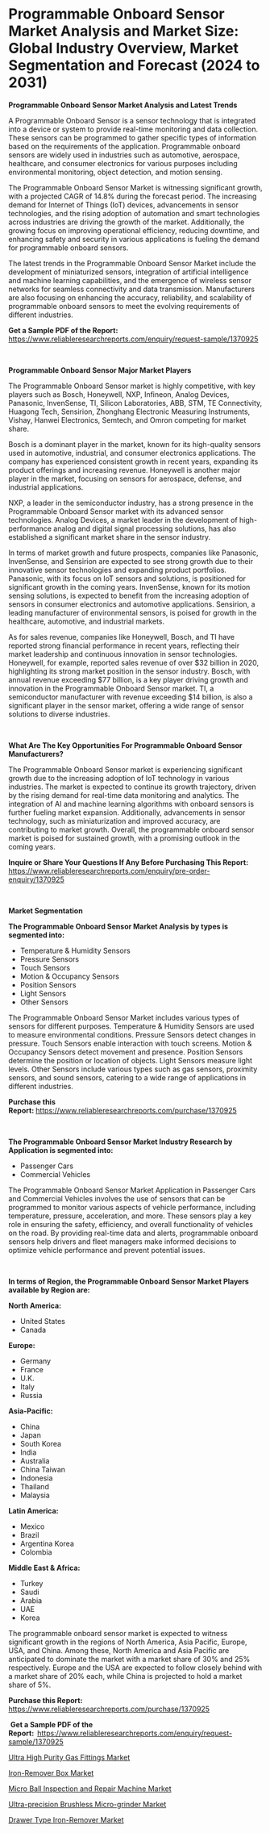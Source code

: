 <p><h1>Programmable Onboard Sensor Market Analysis and Market Size: Global Industry Overview, Market Segmentation and Forecast (2024 to 2031)</h1></p><p><strong>Programmable Onboard Sensor Market Analysis and Latest Trends</strong></p>
<p><p>A Programmable Onboard Sensor is a sensor technology that is integrated into a device or system to provide real-time monitoring and data collection. These sensors can be programmed to gather specific types of information based on the requirements of the application. Programmable onboard sensors are widely used in industries such as automotive, aerospace, healthcare, and consumer electronics for various purposes including environmental monitoring, object detection, and motion sensing.</p><p>The Programmable Onboard Sensor Market is witnessing significant growth, with a projected CAGR of 14.8% during the forecast period. The increasing demand for Internet of Things (IoT) devices, advancements in sensor technologies, and the rising adoption of automation and smart technologies across industries are driving the growth of the market. Additionally, the growing focus on improving operational efficiency, reducing downtime, and enhancing safety and security in various applications is fueling the demand for programmable onboard sensors.</p><p>The latest trends in the Programmable Onboard Sensor Market include the development of miniaturized sensors, integration of artificial intelligence and machine learning capabilities, and the emergence of wireless sensor networks for seamless connectivity and data transmission. Manufacturers are also focusing on enhancing the accuracy, reliability, and scalability of programmable onboard sensors to meet the evolving requirements of different industries.</p></p>
<p><strong>Get a Sample PDF of the Report:&nbsp;</strong> <a href="https://www.reliableresearchreports.com/enquiry/request-sample/1370925">https://www.reliableresearchreports.com/enquiry/request-sample/1370925</a></p>
<p>&nbsp;</p>
<p><strong>Programmable Onboard Sensor Major Market Players</strong></p>
<p><p>The Programmable Onboard Sensor market is highly competitive, with key players such as Bosch, Honeywell, NXP, Infineon, Analog Devices, Panasonic, InvenSense, TI, Silicon Laboratories, ABB, STM, TE Connectivity, Huagong Tech, Sensirion, Zhonghang Electronic Measuring Instruments, Vishay, Hanwei Electronics, Semtech, and Omron competing for market share.</p><p>Bosch is a dominant player in the market, known for its high-quality sensors used in automotive, industrial, and consumer electronics applications. The company has experienced consistent growth in recent years, expanding its product offerings and increasing revenue. Honeywell is another major player in the market, focusing on sensors for aerospace, defense, and industrial applications. </p><p>NXP, a leader in the semiconductor industry, has a strong presence in the Programmable Onboard Sensor market with its advanced sensor technologies. Analog Devices, a market leader in the development of high-performance analog and digital signal processing solutions, has also established a significant market share in the sensor industry.</p><p>In terms of market growth and future prospects, companies like Panasonic, InvenSense, and Sensirion are expected to see strong growth due to their innovative sensor technologies and expanding product portfolios. Panasonic, with its focus on IoT sensors and solutions, is positioned for significant growth in the coming years. InvenSense, known for its motion sensing solutions, is expected to benefit from the increasing adoption of sensors in consumer electronics and automotive applications. Sensirion, a leading manufacturer of environmental sensors, is poised for growth in the healthcare, automotive, and industrial markets.</p><p>As for sales revenue, companies like Honeywell, Bosch, and TI have reported strong financial performance in recent years, reflecting their market leadership and continuous innovation in sensor technologies. Honeywell, for example, reported sales revenue of over $32 billion in 2020, highlighting its strong market position in the sensor industry. Bosch, with annual revenue exceeding $77 billion, is a key player driving growth and innovation in the Programmable Onboard Sensor market. TI, a semiconductor manufacturer with revenue exceeding $14 billion, is also a significant player in the sensor market, offering a wide range of sensor solutions to diverse industries.</p></p>
<p>&nbsp;</p>
<p><strong>What Are The Key Opportunities For Programmable Onboard Sensor Manufacturers?</strong></p>
<p><p>The Programmable Onboard Sensor market is experiencing significant growth due to the increasing adoption of IoT technology in various industries. The market is expected to continue its growth trajectory, driven by the rising demand for real-time data monitoring and analytics. The integration of AI and machine learning algorithms with onboard sensors is further fueling market expansion. Additionally, advancements in sensor technology, such as miniaturization and improved accuracy, are contributing to market growth. Overall, the programmable onboard sensor market is poised for sustained growth, with a promising outlook in the coming years.</p></p>
<p><strong>Inquire or Share Your Questions If Any Before Purchasing This Report:</strong> <a href="https://www.reliableresearchreports.com/enquiry/pre-order-enquiry/1370925">https://www.reliableresearchreports.com/enquiry/pre-order-enquiry/1370925</a></p>
<p>&nbsp;</p>
<p><strong>Market Segmentation</strong></p>
<p><strong>The Programmable Onboard Sensor Market Analysis by types is segmented into:</strong></p>
<p><ul><li>Temperature & Humidity Sensors</li><li>Pressure Sensors</li><li>Touch Sensors</li><li>Motion & Occupancy Sensors</li><li>Position Sensors</li><li>Light Sensors</li><li>Other Sensors</li></ul></p>
<p><p>The Programmable Onboard Sensor Market includes various types of sensors for different purposes. Temperature & Humidity Sensors are used to measure environmental conditions. Pressure Sensors detect changes in pressure. Touch Sensors enable interaction with touch screens. Motion & Occupancy Sensors detect movement and presence. Position Sensors determine the position or location of objects. Light Sensors measure light levels. Other Sensors include various types such as gas sensors, proximity sensors, and sound sensors, catering to a wide range of applications in different industries.</p></p>
<p><strong>Purchase this Report:&nbsp;</strong><a href="https://www.reliableresearchreports.com/purchase/1370925">https://www.reliableresearchreports.com/purchase/1370925</a></p>
<p>&nbsp;</p>
<p><strong>The Programmable Onboard Sensor Market Industry Research by Application is segmented into:</strong></p>
<p><ul><li>Passenger Cars</li><li>Commercial Vehicles</li></ul></p>
<p><p>The Programmable Onboard Sensor Market Application in Passenger Cars and Commercial Vehicles involves the use of sensors that can be programmed to monitor various aspects of vehicle performance, including temperature, pressure, acceleration, and more. These sensors play a key role in ensuring the safety, efficiency, and overall functionality of vehicles on the road. By providing real-time data and alerts, programmable onboard sensors help drivers and fleet managers make informed decisions to optimize vehicle performance and prevent potential issues.</p></p>
<p>&nbsp;</p>
<p><strong>In terms of Region, the Programmable Onboard Sensor Market Players available by Region are:</strong></p>
<p>
    <p> <strong> North America: </strong>
        <ul>
            <li>United States</li>
            <li>Canada</li>
        </ul>
        </p> 
    <p> <strong> Europe: </strong>
        <ul>
            <li>Germany</li>
            <li>France</li>
            <li>U.K.</li>
            <li>Italy</li>
            <li>Russia</li>
        </ul>
        </p> 
    <p> <strong> Asia-Pacific: </strong>
        <ul>
            <li>China</li>
            <li>Japan</li>
            <li>South Korea</li>
            <li>India</li>
            <li>Australia</li>
            <li>China Taiwan</li>
            <li>Indonesia</li>
            <li>Thailand</li>
            <li>Malaysia</li>
        </ul>
        </p> 
    <p> <strong> Latin America: </strong>
        <ul>
            <li>Mexico</li>
            <li>Brazil</li>
            <li>Argentina Korea</li>
            <li>Colombia</li>
        </ul>
        </p> 
    <p> <strong> Middle East & Africa: </strong>
        <ul>
            <li>Turkey</li>
            <li>Saudi</li>
            <li>Arabia</li>
            <li>UAE</li>
            <li>Korea</li>
        </ul>
    </p>
    </p>
<p><p>The programmable onboard sensor market is expected to witness significant growth in the regions of North America, Asia Pacific, Europe, USA, and China. Among these, North America and Asia Pacific are anticipated to dominate the market with a market share of 30% and 25% respectively. Europe and the USA are expected to follow closely behind with a market share of 20% each, while China is projected to hold a market share of 5%.</p></p>
<p><strong>Purchase this Report: </strong><a href="https://www.reliableresearchreports.com/purchase/1370925">https://www.reliableresearchreports.com/purchase/1370925</a></p>
<p>&nbsp;<strong>Get a Sample PDF of the Report:&nbsp;&nbsp;</strong><a href="https://www.reliableresearchreports.com/enquiry/request-sample/1370925">https://www.reliableresearchreports.com/enquiry/request-sample/1370925</a></p>
<p><strong></strong></p>
<p><p><a href="https://medium.com/@williecole1960/ultra-high-purity-gas-fittings-market-size-and-market-trends-complete-industry-overview-2024-to-e33cfe6ed4b9">Ultra High Purity Gas Fittings Market</a></p><p><a href="https://github.com/ChiragRP21/Market-Research-Report-List-3/blob/main/iron-remover-box-market.md">Iron-Remover Box Market</a></p><p><a href="https://medium.com/@williecole1960/micro-ball-inspection-and-repair-machine-market-insights-into-market-cagr-market-trends-and-8ecdb53867b5">Micro Ball Inspection and Repair Machine Market</a></p><p><a href="https://medium.com/@williecole1960/ultra-precision-brushless-micro-grinder-market-report-reveals-the-latest-trends-and-growth-604392bf4677">Ultra-precision Brushless Micro-grinder Market</a></p><p><a href="https://github.com/maliyahmorrow6654/Market-Research-Report-List-3/blob/main/drawer-type-iron-remover-market.md">Drawer Type Iron-Remover Market</a></p></p>